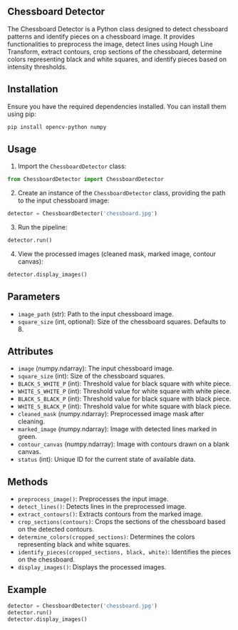 ## Chessboard Detector

The Chessboard Detector is a Python class designed to detect chessboard patterns and identify pieces on a chessboard image. It provides functionalities to preprocess the image, detect lines using Hough Line Transform, extract contours, crop sections of the chessboard, determine colors representing black and white squares, and identify pieces based on intensity thresholds.

## Installation

Ensure you have the required dependencies installed. You can install them using pip:

```bash
pip install opencv-python numpy
```

## Usage

1. Import the `ChessboardDetector` class:

```python
from ChessboardDetector import ChessboardDetector
```

2. Create an instance of the `ChessboardDetector` class, providing the path to the input chessboard image:

```python
detector = ChessboardDetector('chessboard.jpg')
```

3. Run the pipeline:

```python
detector.run()
```

4. View the processed images (cleaned mask, marked image, contour canvas):

```python
detector.display_images()
```

## Parameters

- `image_path` (str): Path to the input chessboard image.
- `square_size` (int, optional): Size of the chessboard squares. Defaults to 8.

## Attributes

- `image` (numpy.ndarray): The input chessboard image.
- `square_size` (int): Size of the chessboard squares.
- `BLACK_S_WHITE_P` (int): Threshold value for black square with white piece.
- `WHITE_S_WHITE_P` (int): Threshold value for white square with white piece.
- `BLACK_S_BLACK_P` (int): Threshold value for black square with black piece.
- `WHITE_S_BLACK_P` (int): Threshold value for white square with black piece.
- `cleaned_mask` (numpy.ndarray): Preprocessed image mask after cleaning.
- `marked_image` (numpy.ndarray): Image with detected lines marked in green.
- `contour_canvas` (numpy.ndarray): Image with contours drawn on a blank canvas.
- `status` (int): Unique ID for the current state of available data.

## Methods

- `preprocess_image()`: Preprocesses the input image.
- `detect_lines()`: Detects lines in the preprocessed image.
- `extract_contours()`: Extracts contours from the marked image.
- `crop_sections(contours)`: Crops the sections of the chessboard based on the detected contours.
- `determine_colors(cropped_sections)`: Determines the colors representing black and white squares.
- `identify_pieces(cropped_sections, black, white)`: Identifies the pieces on the chessboard.
- `display_images()`: Displays the processed images.

## Example

```python
detector = ChessboardDetector('chessboard.jpg')
detector.run()
detector.display_images()
```
